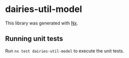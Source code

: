 # dairies-util-model

This library was generated with [Nx](https://nx.dev).

## Running unit tests

Run `nx test dairies-util-model` to execute the unit tests.
